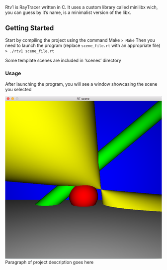 Rtv1 is RayTracer written in C. It uses a custom library called minilibx wich, you can guess by it’s name, is a minimalist version of the libx.

## Getting Started

Start by compiling the project using the command Make
`> Make`
Then you need to launch the program (replace `scene_file.rt` with an appropriate file)
`> ./rtv1 scene_file.rt`

Some template scenes are included in ‘scenes’ directory

### Usage

After launching the program, you will see a window showcasing the scene you selected

![alt text](https://github.com/narajaon/RTv1/blob/master/readme_pics/simple_scene.png)Paragraph of project description goes here
